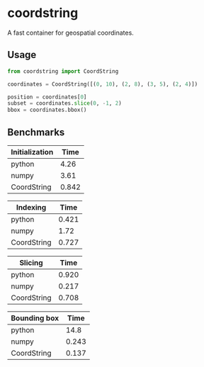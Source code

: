 # coordstring

A fast container for geospatial coordinates.

## Usage

```python
from coordstring import CoordString

coordinates = CoordString([(0, 10), (2, 8), (3, 5), (2, 4)])

position = coordinates[0]
subset = coordinates.slice(0, -1, 2)
bbox = coordinates.bbox()
```

## Benchmarks

| Initialization    | Time      |
|-------------------|-----------|
| python            | 4.26      |
| numpy             | 3.61      |
| CoordString       | 0.842     |

| Indexing          | Time      |
|-------------------|-----------|
| python            | 0.421     |
| numpy             | 1.72      |
| CoordString       | 0.727     |

| Slicing           | Time      |
|-------------------|-----------|
| python            | 0.920     |
| numpy             | 0.217     |
| CoordString       | 0.708     |

| Bounding box      | Time      |
|-------------------|-----------|
| python            | 14.8      |
| numpy             | 0.243     |
| CoordString       | 0.137     |

